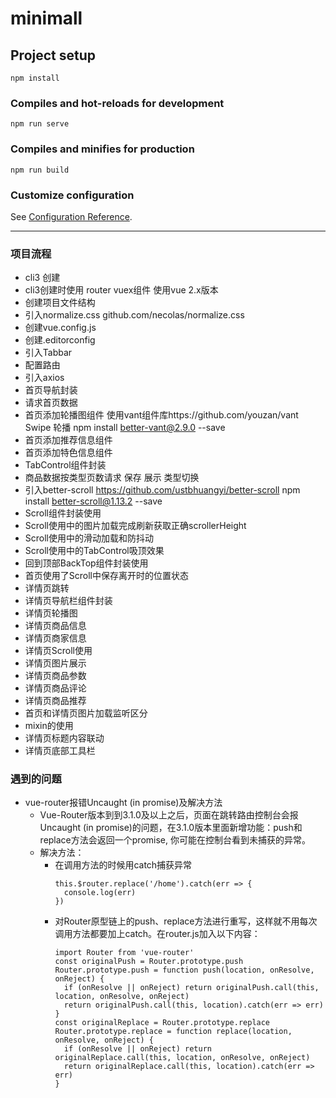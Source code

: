 # minimall

## Project setup
```
npm install
```

### Compiles and hot-reloads for development
```
npm run serve
```

### Compiles and minifies for production
```
npm run build
```

### Customize configuration
See [Configuration Reference](https://cli.vuejs.org/config/).

----
### 项目流程
- cli3 创建
- cli3创建时使用 router vuex组件 使用vue 2.x版本
- 创建项目文件结构
- 引入normalize.css github.com/necolas/normalize.css
- 创建vue.config.js
- 创建.editorconfig
- 引入Tabbar
- 配置路由
- 引入axios
- 首页导航封装
- 请求首页数据
- 首页添加轮播图组件 使用vant组件库https://github.com/youzan/vant  Swipe 轮播 npm install better-vant@2.9.0 --save
- 首页添加推荐信息组件
- 首页添加特色信息组件
- TabControl组件封装
- 商品数据按类型页数请求 保存 展示 类型切换
- 引入better-scroll https://github.com/ustbhuangyi/better-scroll npm install better-scroll@1.13.2 --save
- Scroll组件封装使用
- Scroll使用中的图片加载完成刷新获取正确scrollerHeight
- Scroll使用中的滑动加载和防抖动
- Scroll使用中的TabControl吸顶效果
- 回到顶部BackTop组件封装使用
- 首页使用了Scroll中保存离开时的位置状态
- 详情页跳转
- 详情页导航栏组件封装
- 详情页轮播图
- 详情页商品信息
- 详情页商家信息
- 详情页Scroll使用
- 详情页图片展示
- 详情页商品参数
- 详情页商品评论
- 详情页商品推荐
- 首页和详情页图片加载监听区分
- mixin的使用
- 详情页标题内容联动
- 详情页底部工具栏

### 遇到的问题
- vue-router报错Uncaught (in promise)及解决方法
  - Vue-Router版本到到3.1.0及以上之后，页面在跳转路由控制台会报Uncaught (in promise)的问题，在3.1.0版本里面新增功能：push和replace方法会返回一个promise, 你可能在控制台看到未捕获的异常。
  - 解决方法：
    - 在调用方法的时候用catch捕获异常
      ```
      this.$router.replace('/home').catch(err => {
        console.log(err)
      })
      ```
    - 对Router原型链上的push、replace方法进行重写，这样就不用每次调用方法都要加上catch。在router.js加入以下内容：
      ```
      import Router from 'vue-router'      
      const originalPush = Router.prototype.push
      Router.prototype.push = function push(location, onResolve, onReject) {
        if (onResolve || onReject) return originalPush.call(this, location, onResolve, onReject)
        return originalPush.call(this, location).catch(err => err)
      }
      const originalReplace = Router.prototype.replace
      Router.prototype.replace = function replace(location, onResolve, onReject) {
        if (onResolve || onReject) return originalReplace.call(this, location, onResolve, onReject)
        return originalReplace.call(this, location).catch(err => err)
      }
      ```






